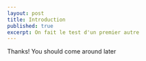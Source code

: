 ```yaml
---
layout: post
title: Introduction
published: true
excerpt: On fait le test d'un premier autre
---
```


Thanks!
You should come around later
